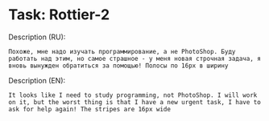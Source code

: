 # Task: Rottier-2

Description (RU):

```
Похоже, мне надо изучать программирование, а не PhotoShop. Буду работать над этим, но самое страшное - у меня новая строчная задача, я вновь вынужден обратиться за помощью! Полосы по 16px в ширину
```

Description (EN):

```
It looks like I need to study programming, not PhotoShop. I will work on it, but the worst thing is that I have a new urgent task, I have to ask for help again! The stripes are 16px wide
```

